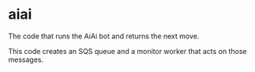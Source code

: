 # aiai
The code that runs the AiAi bot and returns the next move.

This code creates an SQS queue and a monitor worker that acts on those messages.
